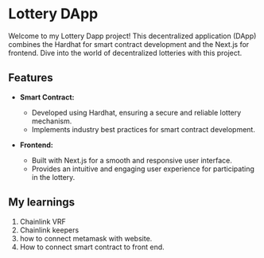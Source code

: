 # Lottery DApp

Welcome to my Lottery Dapp project! This decentralized application (DApp) combines the Hardhat for smart contract development and the Next.js for frontend. Dive into the world of decentralized lotteries with this project.

## Features

- **Smart Contract:**
  - Developed using Hardhat, ensuring a secure and reliable lottery mechanism.
  - Implements industry best practices for smart contract development.

- **Frontend:**
  - Built with Next.js for a smooth and responsive user interface.
  - Provides an intuitive and engaging user experience for participating in the lottery.

## My learnings
1. Chainlink VRF 
2. Chainlink keepers
3. how to connect metamask with website.
4. How to connect smart contract to front end.
